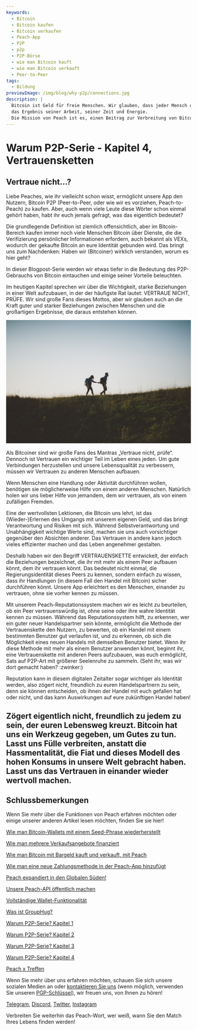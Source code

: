 ```yaml
---
keywords:
  - Bitcoin
  - Bitcoin kaufen
  - Bitcoin verkaufen
  - Peach-App
  - P2P
  - p2p
  - P2P-Börse
  - wie man Bitcoin kauft
  - wie man Bitcoin verkauft
  - Peer-to-Peer
tags:
  - Bildung
previewImage: /img/blog/why-p2p/connections.jpg
description: |
  Bitcoin ist Geld für freie Menschen. Wir glauben, dass jeder Mensch das Recht hat zu wählen, welches Geld er verwendet, um sein Vermögen zu speichern,
  das Ergebnis seiner Arbeit, seiner Zeit und Energie.
  Die Mission von Peach ist es, einen Beitrag zur Verbreitung von Bitcoin in den Händen der Menschen zu leisten.
---
```


# Warum P2P-Serie - Kapitel 4, Vertrauensketten

## Vertraue nicht...?

Liebe Peaches, wie ihr vielleicht schon wisst, ermöglicht unsere App den Nutzern, Bitcoin P2P (Peer-to-Peer, oder wie wir es vorziehen, Peach-to-Peach) zu kaufen. Aber, auch wenn viele Leute diese Wörter schon einmal gehört haben, habt ihr euch jemals gefragt, was das eigentlich bedeutet?

Die grundlegende Definition ist ziemlich offensichtlich, aber im Bitcoin-Bereich kaufen immer noch viele Menschen Bitcoin über Dienste, die die Verifizierung persönlicher Informationen erfordern, auch bekannt als VEXs, wodurch der gekaufte Bitcoin an eure Identität gebunden wird. Das bringt uns zum Nachdenken: Haben wir (Bitcoiner) wirklich verstanden, worum es hier geht?

In dieser Blogpost-Serie werden wir etwas tiefer in die Bedeutung des P2P-Gebrauchs von Bitcoin eintauchen und einige seiner Vorteile beleuchten.

Im heutigen Kapitel sprechen wir über die Wichtigkeit, starke Beziehungen in einer Welt aufzubauen, in der der häufigste Rat lautet: VERTRAUE NICHT, PRÜFE. Wir sind große Fans dieses Mottos, aber wir glauben auch an die Kraft guter und starker Beziehungen zwischen Menschen und die großartigen Ergebnisse, die daraus entstehen können.

![Peach Bitcoin schafft Vertrauen zwischen Gleichgesinnten](/img/blog/why-p2p/trust.jpg)

Als Bitcoiner sind wir große Fans des Mantras „Vertraue nicht, prüfe“. Dennoch ist Vertrauen ein wichtiger Teil im Leben eines jeden. Um gute Verbindungen herzustellen und unsere Lebensqualität zu verbessern, müssen wir Vertrauen zu anderen Menschen aufbauen.

Wenn Menschen eine Handlung oder Aktivität durchführen wollen, benötigen sie möglicherweise Hilfe von einem anderen Menschen. Natürlich holen wir uns lieber Hilfe von jemandem, dem wir vertrauen, als von einem zufälligen Fremden.

Eine der wertvollsten Lektionen, die Bitcoin uns lehrt, ist das (Wieder-)Erlernen des Umgangs mit unserem eigenen Geld, und das bringt Verantwortung und Risiken mit sich. Während Selbstverantwortung und Unabhängigkeit wichtige Werte sind, machen sie uns auch vorsichtiger gegenüber den Absichten anderer. Das Vertrauen in andere kann jedoch vieles effizienter machen und das Leben angenehmer gestalten.

Deshalb haben wir den Begriff VERTRAUENSKETTE entwickelt, der einfach die Beziehungen bezeichnet, die ihr mit mehr als einem Peer aufbauen könnt, dem ihr vertrauen könnt. Das bedeutet nicht einmal, die Regierungsidentität dieses Peers zu kennen, sondern einfach zu wissen, dass ihr Handlungen (in diesem Fall den Handel mit Bitcoin) sicher durchführen könnt. Unsere App erleichtert es den Menschen, einander zu vertrauen, ohne sie vorher kennen zu müssen.

Mit unserem Peach-Reputationssystem machen wir es leicht zu beurteilen, ob ein Peer vertrauenswürdig ist, ohne seine oder ihre wahre Identität kennen zu müssen. Während das Reputationssystem hilft, zu erkennen, wer ein guter neuer Handelspartner sein könnte, ermöglicht die Methode der Vertrauenskette den Nutzern, zu bewerten, ob ein Handel mit einem bestimmten Benutzer gut verlaufen ist, und zu erkennen, ob sich die Möglichkeit eines neuen Handels mit demselben Benutzer bietet. Wenn ihr diese Methode mit mehr als einem Benutzer anwenden könnt, beginnt ihr, eine Vertrauenskette mit anderen Peers aufzubauen, was euch ermöglicht, Sats auf P2P-Art mit größerer Seelenruhe zu sammeln. (Seht ihr, was wir dort gemacht haben? :zwinker:)

Reputation kann in diesem digitalen Zeitalter sogar wichtiger als Identität werden, also zögert nicht, freundlich zu euren Handelspartnern zu sein, denn sie können entscheiden, ob ihnen der Handel mit euch gefallen hat oder nicht, und das kann Auswirkungen auf eure zukünftigen Handel haben!

Zögert eigentlich nicht, freundlich zu jedem zu sein, der euren Lebensweg kreuzt. Bitcoin hat uns ein Werkzeug gegeben, um Gutes zu tun. Lasst uns Fülle verbreiten, anstatt die Hassmentalität, die Fiat und dieses Modell des hohen Konsums in unsere Welt gebracht haben. Lasst uns das Vertrauen in einander wieder wertvoll machen.
---

## Schlussbemerkungen

Wenn Sie mehr über die Funktionen von Peach erfahren möchten oder einige unserer anderen Artikel lesen möchten, finden Sie sie hier!

[Wie man Bitcoin-Wallets mit einem Seed-Phrase wiederherstellt](https://peachbitcoin.com/de/blog/how-to-restore-peach-wallet/)

[Wie man mehrere Verkaufsangebote finanziert](https://peachbitcoin.com/de/blog/funding-multiple-sell-offers/)

[Wie man Bitcoin mit Bargeld kauft und verkauft, mit Peach](https://peachbitcoin.com/de/blog/how-to-buy-and-sell-bitcoin-with-cash-using-peach/)

[Wie man eine neue Zahlungsmethode in der Peach-App hinzufügt](https://peachbitcoin.com/de/blog/how-to-add-a-payment-method/)

[Peach expandiert in den Globalen Süden!](https://peachbitcoin.com/de/blog/peach-expands-to-the-global-south/)

[Unsere Peach-API öffentlich machen](https://peachbitcoin.com/de/blog/making-our-peach-api-public/)

[Vollständige Wallet-Funktionalität](https://peachbitcoin.com/de/blog/full-wallet-functionality/)

[Was ist GroupHug?](https://peachbitcoin.com/de/blog/group-hug/)

[Warum P2P-Serie? Kapitel 1](https://peachbitcoin.com/de/blog/why-p2p-chapter-1/)

[Warum P2P-Serie? Kapitel 2](https://peachbitcoin.com/de/blog/why-p2p-chapter-2/)

[Warum P2P-Serie? Kapitel 3](https://peachbitcoin.com/de/blog/why-p2p-chapter-3-circular-economies/)

[Warum P2P-Serie? Kapitel 4](https://peachbitcoin.com/de/blog/why-p2p-chapter-4-chains-of-trust/)

[Peach x Treffen](https://peachbitcoin.com/de/blog/peach-for-meetups/)

Wenn Sie mehr über uns erfahren möchten, schauen Sie sich unsere sozialen Medien an oder [kontaktieren Sie uns](mailto:hello@peachbitcoin.com) (wenn möglich, verwenden Sie unseren [PGP-Schlüssel](https://keys.openpgp.org/vks/v1/by-fingerprint/48339A19645E2E53488E0E5479E1B270FACD1BD2)), wir freuen uns, von Ihnen zu hören!

[Telegram](https://t.me/peachtopeach), [Discord](https://discord.gg/ypeHz3SW54), [Twitter](https://twitter.com/peachbitcoin), [Instagram](https://instagram.com/peachbitcoin)

Verbreiten Sie weiterhin das Peach-Wort, wer weiß, wann Sie den Match Ihres Lebens finden werden!

